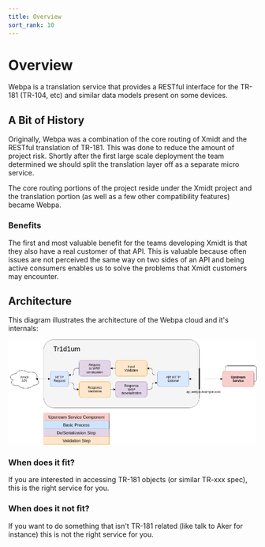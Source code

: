 ```yaml
---
title: Overview
sort_rank: 10
---
```


# Overview

Webpa is a translation service that provides a RESTful interface for the TR-181
(TR-104, etc) and similar data models present on some devices.

## A Bit of History

Originally, Webpa was a combination of the core routing of Xmidt and the RESTful
translation of TR-181.  This was done to reduce the amount of project risk.
Shortly after the first large scale deployment the team determined we should
split the translation layer off as a separate micro service.

The core routing portions of the project reside under the Xmidt project and the
translation portion (as well as a few other compatibility features) became Webpa.

### Benefits

The first and most valuable benefit for the teams developing Xmidt is that they
also have a real customer of that API.  This is valuable because often issues
are not perceived the same way on two sides of an API and being active consumers
enables us to solve the problems that Xmidt customers may encounter.

## Architecture

This diagram illustrates the architecture of the Webpa cloud and it's internals:

![Webpa architecture](/assets/webpa.png)

### When does it fit?

If you are interested in accessing TR-181 objects (or similar TR-xxx spec), this
is the right service for you.

### When does it not fit?

If you want to do something that isn't TR-181 related (like talk to Aker for
instance) this is not the right service for you.
